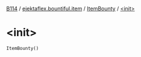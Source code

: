 [B114](../../index.md) / [ejektaflex.bountiful.item](../index.md) / [ItemBounty](index.md) / [&lt;init&gt;](./-init-.md)

# &lt;init&gt;

`ItemBounty()`